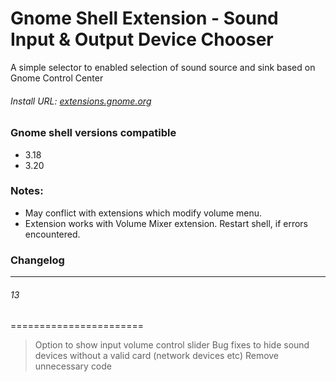 # Gnome Shell Extension - Sound Input & Output Device Chooser
A simple selector to enabled selection of sound source and sink based on Gnome Control Center

###### Install URL: [extensions.gnome.org](https://extensions.gnome.org/extension/906/sound-output-device-chooser/)

### Gnome shell versions compatible
* 3.18
* 3.20

### Notes:
* May conflict with extensions which modify volume menu.
* Extension works with Volume Mixer extension. Restart shell, if errors encountered.

### Changelog
-----------------------
###### 13
=======================
> Option to show input volume control slider
> Bug fixes to hide sound devices without a valid card (network devices etc)
> Remove unnecessary code



